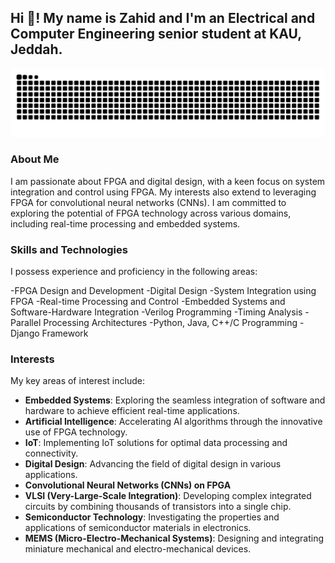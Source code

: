 <h2 align="left">Hi 👋! My name is Zahid and I'm an Electrical and Computer Engineering senior student at KAU, Jeddah.</h2>

<picture>
  <source media="(prefers-color-scheme: dark)" srcset="https://raw.githubusercontent.com/zahidaof/zahidaof/output/github-snake-dark.svg" />
  <source media="(prefers-color-scheme: light)" srcset="https://raw.githubusercontent.com/zahidaof/zahidaof/output/github-snake.svg" />
  <img alt="github-snake" src="https://raw.githubusercontent.com/zahidaof/zahidaof/output/github-snake.svg" />
</picture>



### About Me

I am passionate about FPGA and digital design, with a keen focus on system integration and control using FPGA. My interests also extend to leveraging FPGA for convolutional neural networks (CNNs). I am committed to exploring the potential of FPGA technology across various domains, including real-time processing and embedded systems.

### Skills and Technologies

I possess experience and proficiency in the following areas:

-FPGA Design and Development
-Digital Design
-System Integration using FPGA
-Real-time Processing and Control
-Embedded Systems and Software-Hardware Integration
-Verilog Programming
-Timing Analysis
-Parallel Processing Architectures
-Python, Java, C++/C Programming
-Django Framework

### Interests

My key areas of interest include:

- **Embedded Systems**: Exploring the seamless integration of software and hardware to achieve efficient real-time applications.
- **Artificial Intelligence**: Accelerating AI algorithms through the innovative use of FPGA technology.
- **IoT**: Implementing IoT solutions for optimal data processing and connectivity.
- **Digital Design**: Advancing the field of digital design in various applications.
- **Convolutional Neural Networks (CNNs) on FPGA**
- **VLSI (Very-Large-Scale Integration)**: Developing complex integrated circuits by combining thousands of transistors into a single chip.
- **Semiconductor Technology**: Investigating the properties and applications of semiconductor materials in electronics.
- **MEMS (Micro-Electro-Mechanical Systems)**: Designing and integrating miniature mechanical and electro-mechanical devices.













